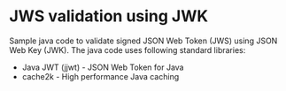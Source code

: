 # JWS validation using JWK
Sample java code to validate signed JSON Web Token (JWS) using JSON Web Key (JWK). 
The java code uses following standard libraries:
* Java JWT (jjwt) - JSON Web Token for Java
* cache2k - High performance Java caching